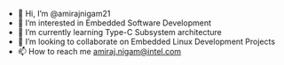 - 👋 Hi, I’m @amirajnigam21
- 👀 I’m interested in Embedded Software Development
- 🌱 I’m currently learning Type-C Subsystem architecture
- 💞️ I’m looking to collaborate on Embedded Linux Development Projects
- 📫 How to reach me amiraj.nigam@intel.com

<!---
amirajnigam21/amirajnigam21 is a ✨ special ✨ repository because its `README.md` (this file) appears on your GitHub profile.
You can click the Preview link to take a look at your changes.
--->
